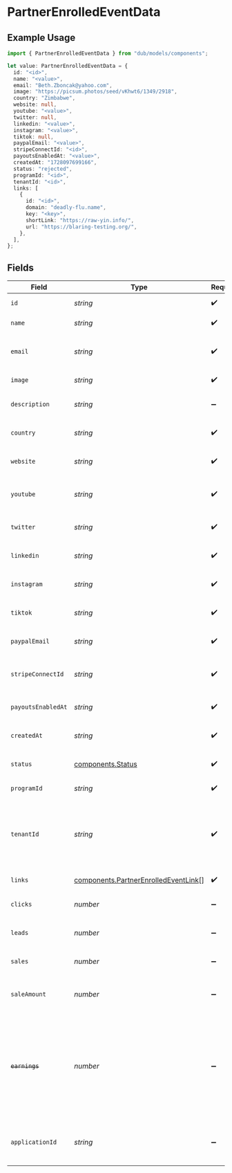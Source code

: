 # PartnerEnrolledEventData

## Example Usage

```typescript
import { PartnerEnrolledEventData } from "dub/models/components";

let value: PartnerEnrolledEventData = {
  id: "<id>",
  name: "<value>",
  email: "Beth.Zboncak@yahoo.com",
  image: "https://picsum.photos/seed/vKhwt6/1349/2918",
  country: "Zimbabwe",
  website: null,
  youtube: "<value>",
  twitter: null,
  linkedin: "<value>",
  instagram: "<value>",
  tiktok: null,
  paypalEmail: "<value>",
  stripeConnectId: "<id>",
  payoutsEnabledAt: "<value>",
  createdAt: "1728097699166",
  status: "rejected",
  programId: "<id>",
  tenantId: "<id>",
  links: [
    {
      id: "<id>",
      domain: "deadly-flu.name",
      key: "<key>",
      shortLink: "https://raw-yin.info/",
      url: "https://blaring-testing.org/",
    },
  ],
};
```

## Fields

| Field                                                                                                                                                                                               | Type                                                                                                                                                                                                | Required                                                                                                                                                                                            | Description                                                                                                                                                                                         |
| --------------------------------------------------------------------------------------------------------------------------------------------------------------------------------------------------- | --------------------------------------------------------------------------------------------------------------------------------------------------------------------------------------------------- | --------------------------------------------------------------------------------------------------------------------------------------------------------------------------------------------------- | --------------------------------------------------------------------------------------------------------------------------------------------------------------------------------------------------- |
| `id`                                                                                                                                                                                                | *string*                                                                                                                                                                                            | :heavy_check_mark:                                                                                                                                                                                  | The partner's unique ID on Dub.                                                                                                                                                                     |
| `name`                                                                                                                                                                                              | *string*                                                                                                                                                                                            | :heavy_check_mark:                                                                                                                                                                                  | The partner's full legal name.                                                                                                                                                                      |
| `email`                                                                                                                                                                                             | *string*                                                                                                                                                                                            | :heavy_check_mark:                                                                                                                                                                                  | The partner's email address. Should be a unique value across Dub.                                                                                                                                   |
| `image`                                                                                                                                                                                             | *string*                                                                                                                                                                                            | :heavy_check_mark:                                                                                                                                                                                  | The partner's avatar image.                                                                                                                                                                         |
| `description`                                                                                                                                                                                       | *string*                                                                                                                                                                                            | :heavy_minus_sign:                                                                                                                                                                                  | A brief description of the partner and their background.                                                                                                                                            |
| `country`                                                                                                                                                                                           | *string*                                                                                                                                                                                            | :heavy_check_mark:                                                                                                                                                                                  | The partner's country (required for tax purposes).                                                                                                                                                  |
| `website`                                                                                                                                                                                           | *string*                                                                                                                                                                                            | :heavy_check_mark:                                                                                                                                                                                  | The partner's website URL (including the https protocol).                                                                                                                                           |
| `youtube`                                                                                                                                                                                           | *string*                                                                                                                                                                                            | :heavy_check_mark:                                                                                                                                                                                  | The partner's YouTube channel username (e.g. `johndoe`).                                                                                                                                            |
| `twitter`                                                                                                                                                                                           | *string*                                                                                                                                                                                            | :heavy_check_mark:                                                                                                                                                                                  | The partner's Twitter username (e.g. `johndoe`).                                                                                                                                                    |
| `linkedin`                                                                                                                                                                                          | *string*                                                                                                                                                                                            | :heavy_check_mark:                                                                                                                                                                                  | The partner's LinkedIn username (e.g. `johndoe`).                                                                                                                                                   |
| `instagram`                                                                                                                                                                                         | *string*                                                                                                                                                                                            | :heavy_check_mark:                                                                                                                                                                                  | The partner's Instagram username (e.g. `johndoe`).                                                                                                                                                  |
| `tiktok`                                                                                                                                                                                            | *string*                                                                                                                                                                                            | :heavy_check_mark:                                                                                                                                                                                  | The partner's TikTok username (e.g. `johndoe`).                                                                                                                                                     |
| `paypalEmail`                                                                                                                                                                                       | *string*                                                                                                                                                                                            | :heavy_check_mark:                                                                                                                                                                                  | The partner's PayPal email (for receiving payouts via PayPal).                                                                                                                                      |
| `stripeConnectId`                                                                                                                                                                                   | *string*                                                                                                                                                                                            | :heavy_check_mark:                                                                                                                                                                                  | The partner's Stripe Connect ID (for receiving payouts via Stripe).                                                                                                                                 |
| `payoutsEnabledAt`                                                                                                                                                                                  | *string*                                                                                                                                                                                            | :heavy_check_mark:                                                                                                                                                                                  | The date when the partner enabled payouts.                                                                                                                                                          |
| `createdAt`                                                                                                                                                                                         | *string*                                                                                                                                                                                            | :heavy_check_mark:                                                                                                                                                                                  | The date when the partner was created on Dub.                                                                                                                                                       |
| `status`                                                                                                                                                                                            | [components.Status](../../models/components/status.md)                                                                                                                                              | :heavy_check_mark:                                                                                                                                                                                  | The status of the partner's enrollment in the program.                                                                                                                                              |
| `programId`                                                                                                                                                                                         | *string*                                                                                                                                                                                            | :heavy_check_mark:                                                                                                                                                                                  | The program's unique ID on Dub.                                                                                                                                                                     |
| `tenantId`                                                                                                                                                                                          | *string*                                                                                                                                                                                            | :heavy_check_mark:                                                                                                                                                                                  | The partner's unique ID within your database. Can be useful for associating the partner with a user in your database and retrieving/update their data in the future.                                |
| `links`                                                                                                                                                                                             | [components.PartnerEnrolledEventLink](../../models/components/partnerenrolledeventlink.md)[]                                                                                                        | :heavy_check_mark:                                                                                                                                                                                  | The partner's referral links in this program.                                                                                                                                                       |
| `clicks`                                                                                                                                                                                            | *number*                                                                                                                                                                                            | :heavy_minus_sign:                                                                                                                                                                                  | The total number of clicks on the partner's links.                                                                                                                                                  |
| `leads`                                                                                                                                                                                             | *number*                                                                                                                                                                                            | :heavy_minus_sign:                                                                                                                                                                                  | The total number of leads generated by the partner's links.                                                                                                                                         |
| `sales`                                                                                                                                                                                             | *number*                                                                                                                                                                                            | :heavy_minus_sign:                                                                                                                                                                                  | The total number of sales generated by the partner's links.                                                                                                                                         |
| `saleAmount`                                                                                                                                                                                        | *number*                                                                                                                                                                                            | :heavy_minus_sign:                                                                                                                                                                                  | The total amount of sales (in cents) generated by the partner's links.                                                                                                                              |
| ~~`earnings`~~                                                                                                                                                                                      | *number*                                                                                                                                                                                            | :heavy_minus_sign:                                                                                                                                                                                  | : warning: ** DEPRECATED **: This will be removed in a future release, please migrate away from it as soon as possible.<br/><br/>DEPRECATED: The total earnings/commissions accrued by the partner's links. |
| `applicationId`                                                                                                                                                                                     | *string*                                                                                                                                                                                            | :heavy_minus_sign:                                                                                                                                                                                  | If the partner submitted an application to join the program, this is the ID of the application.                                                                                                     |